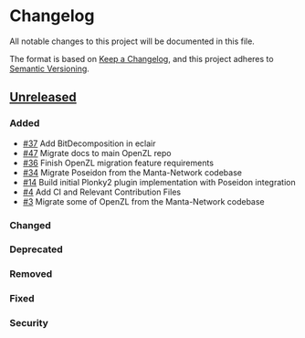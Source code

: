 # Changelog
All notable changes to this project will be documented in this file.

The format is based on [Keep a Changelog](https://keepachangelog.com/en/1.0.0/), and this project adheres to [Semantic Versioning](https://semver.org/spec/v2.0.0.html).

## [Unreleased]
### Added
- [\#37](https://github.com/openzklib/openzl/pull/37) Add BitDecomposition in eclair
- [\#47](https://github.com/openzklib/openzl/pull/47) Migrate docs to main OpenZL repo
- [\#36](https://github.com/openzklib/openzl/pull/36) Finish OpenZL migration feature requirements
- [\#34](https://github.com/openzklib/openzl/pull/34) Migrate Poseidon from the Manta-Network codebase
- [\#14](https://github.com/openzklib/openzl/pull/14) Build initial Plonky2 plugin implementation with Poseidon integration
- [\#4](https://github.com/openzklib/openzl/pull/4) Add CI and Relevant Contribution Files
- [\#3](https://github.com/openzklib/openzl/pull/3) Migrate some of OpenZL from the Manta-Network codebase

### Changed

### Deprecated

### Removed

### Fixed

### Security

[Unreleased]: https://github.com/openzklib/openzl/compare/v0.0.0...HEAD
